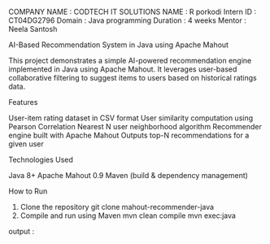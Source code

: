  COMPANY NAME : CODTECH IT SOLUTIONS 
NAME : R porkodi 
Intern ID : CT04DG2796
Domain : Java programming 
Duration : 4 weeks 
Mentor : Neela Santosh 

 AI-Based Recommendation System in Java using Apache Mahout

This project demonstrates a simple AI-powered recommendation engine implemented in Java using Apache Mahout. It leverages user-based collaborative filtering to suggest items to users based on historical ratings data.

Features

User-item rating dataset in CSV format
User similarity computation using Pearson Correlation
Nearest N user neighborhood algorithm
 Recommender engine built with Apache Mahout
Outputs top-N recommendations for a given user

Technologies Used

Java 8+
Apache Mahout 0.9
Maven (build & dependency management)

 How to Run

1. Clone the repository
git clone mahout-recommender-java
2. Compile and run using Maven
mvn clean compile
mvn exec:java


output : 
